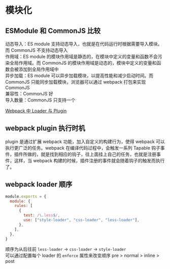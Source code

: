 # 模块化

## ESModule 和 CommonJS 比较

动态导入：ES module 支持动态导入，也就是在代码运行时根据需要导入模块。而 CommonJS 不支持动态导入  
作用域：ES module 的模块作用域是静态的，在模块中定义的变量和函数不会污染全局作用域。而 CommonJS 的模块作用域是动态的，模块中定义的变量和函数会被添加到全局作用域中  
异步加载：ES module 可以异步加载模块，以提高性能和减少启动时间。而 CommonJS 只能同步加载模块，浏览器可以通过 webpack 打包来实现 CommonJS  
兼容性：CommonJS 好  
导入数量：CommonJS 只支持一个

[Webpack 中 Loader 与 Plugin](https://blog.csdn.net/liu19721018/article/details/125763634)

## webpack plugin 执行时机

plugin 是通过扩展 webpack 功能，加入自定义的构建行为，使得 webpack 可以执行更广泛的任务。webpack 在编译代码过程中，会触发一系列 Tapable 钩子事件，插件所做的，就是找到相应的钩子，往上面挂上自己的任务，也就是注册事件，这样，当 webpack 构建的时候，插件注册的事件就会随着钩子的触发而执行了。

## webpack loader 顺序

```js
module.exports = {
  module: {
    rules: [
      {
        test: /\.less$/,
        use: ["style-loader", "css-loader", "less-loader"],
      },
    ],
  },
}
```

顺序为从后往前 `less-loader` -> `css-loader` -> `style-loader`  
可以通过配置每个 loader 的 `enforce` 属性来改变顺序 pre > normal > inline > post
